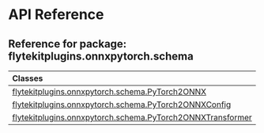 # API Reference

## Reference for package: flytekitplugins.onnxpytorch.schema

| Classes  |
| :------------- |
| [flytekitplugins.onnxpytorch.schema.PyTorch2ONNX](flytekitplugins_onnxpytorch_schema_pytorch2onnx) |
| [flytekitplugins.onnxpytorch.schema.PyTorch2ONNXConfig](flytekitplugins_onnxpytorch_schema_pytorch2onnxconfig) |
| [flytekitplugins.onnxpytorch.schema.PyTorch2ONNXTransformer](flytekitplugins_onnxpytorch_schema_pytorch2onnxtransformer) |
